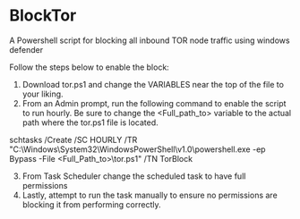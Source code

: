 # BlockTor
A Powershell script for blocking all inbound TOR node traffic using windows defender

Follow the steps below to enable the block:
1. Download tor.ps1 and change the VARIABLES near the top of the file to your liking.
2. From an Admin prompt, run the following command to enable the script to run hourly.
Be sure to change the <Full_path_to> variable to the actual path where the tor.ps1 file is located.

schtasks /Create /SC HOURLY /TR "C:\Windows\System32\WindowsPowerShell\v1.0\powershell.exe -ep Bypass -File <Full_Path_to>\tor.ps1" /TN TorBlock

3. From Task Scheduler change the scheduled task to have full permissions
4. Lastly, attempt to run the task manually to ensure no permissions are blocking it from performing correctly.
